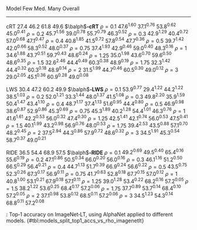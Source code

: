 Model                         Few            Med.            Many         Overall
-----------------  --------------  --------------  --------------  --------------
cRT                        $27.4$          $46.2$          $61.8$          $49.6$
$\balph$**‑cRT**
$\rho=0.1$          $47.6^{1.60}$   $37.1^{0.76}$   $53.8^{0.62}$   $45.0^{0.41}$
$\rho=0.2$          $45.7^{1.56}$   $39.0^{0.78}$   $55.7^{0.79}$   $46.3^{0.52}$
$\rho=0.3$          $42.9^{1.29}$   $40.4^{0.72}$   $57.0^{0.68}$   $47.1^{0.47}$
$\rho=0.4$          $40.8^{1.85}$   $41.5^{0.72}$   $57.8^{0.54}$   $47.7^{0.36}$
$\rho=0.5$          $39.7^{1.42}$   $42.0^{0.66}$   $58.3^{0.52}$   $48.0^{0.37}$
$\rho=0.75$         $37.4^{1.93}$   $42.9^{0.46}$   $59.0^{0.40}$   $48.3^{0.16}$
$\rho=1$            $34.6^{1.88}$   $43.7^{0.51}$   $59.7^{0.43}$   $48.6^{0.24}$
$\rho=1.25$         $35.0^{1.98}$   $43.6^{0.70}$   $59.6^{0.50}$   $48.6^{0.35}$
$\rho=1.5$          $32.6^{2.46}$   $44.4^{0.49}$   $60.3^{0.38}$   $48.9^{0.19}$
$\rho=1.75$         $32.3^{1.42}$   $44.4^{0.32}$   $60.3^{0.18}$   $48.9^{0.14}$
$\rho=2$            $31.5^{1.99}$   $44.7^{0.46}$   $60.5^{0.30}$   $49.0^{0.12}$
$\rho=3$            $29.0^{2.05}$   $45.1^{0.36}$   $60.9^{0.28}$   $49.0^{0.08}$
<!--  -->
LWS                        $30.4$          $47.2$          $60.2$          $49.9$
$\balph$**‑LWS**
$\rho=0.1$          $53.9^{0.77}$   $29.4^{1.22}$   $44.2^{1.22}$   $38.5^{1.03}$
$\rho=0.2$          $52.0^{1.21}$   $33.3^{1.44}$   $48.0^{1.37}$   $41.5^{1.08}$
$\rho=0.3$          $49.8^{2.20}$   $35.9^{1.59}$   $50.4^{1.47}$   $43.4^{1.10}$
$\rho=0.4$          $48.7^{1.17}$   $37.4^{1.13}$   $51.6^{0.95}$   $44.4^{0.80}$
$\rho=0.5$          $46.9^{0.98}$   $38.6^{0.87}$   $52.9^{0.86}$   $45.3^{0.69}$
$\rho=0.75$         $45.3^{1.89}$   $40.2^{1.28}$   $54.4^{1.01}$   $46.3^{0.76}$
$\rho=1$            $41.6^{1.61}$   $42.2^{0.53}$   $56.0^{0.32}$   $47.4^{0.30}$
$\rho=1.25$         $42.5^{1.41}$   $42.1^{0.74}$   $56.0^{0.53}$   $47.5^{0.41}$
$\rho=1.5$          $40.1^{1.99}$   $43.2^{0.98}$   $56.9^{0.76}$   $48.0^{0.53}$
$\rho=1.75$         $39.4^{2.53}$   $43.5^{0.88}$   $57.1^{0.70}$   $48.2^{0.45}$
$\rho=2$            $37.5^{2.94}$   $44.3^{0.86}$   $57.9^{0.72}$   $48.6^{0.32}$
$\rho=3$            $34.5^{1.91}$   $45.3^{0.54}$   $58.7^{0.37}$   $49.0^{0.21}$
<!--  -->
RIDE                       $36.5$          $54.4$          $68.9$          $57.5$
$\balph$**‑RIDE**
$\rho=0.1$          $49.2^{0.69}$   $49.5^{0.40}$   $65.4^{0.16}$   $55.6^{0.19}$
$\rho=0.2$          $47.1^{0.86}$   $50.5^{0.34}$   $66.0^{0.20}$   $56.0^{0.16}$
$\rho=0.3$          $46.1^{1.16}$   $51.2^{0.50}$   $66.5^{0.29}$   $56.4^{0.21}$
$\rho=0.4$          $44.7^{1.13}$   $51.7^{0.39}$   $66.9^{0.24}$   $56.6^{0.22}$
$\rho=0.5$          $43.5^{0.75}$   $52.3^{0.26}$   $67.3^{0.17}$   $56.9^{0.11}$
$\rho=0.75$         $41.7^{0.63}$   $52.8^{0.18}$   $67.7^{0.15}$   $57.0^{0.12}$
$\rho=1$            $40.8^{1.00}$   $53.1^{0.21}$   $67.9^{0.18}$   $57.1^{0.11}$
$\rho=1.25$         $39.0^{1.28}$   $53.4^{0.22}$   $68.2^{0.16}$   $57.2^{0.05}$
$\rho=1.5$          $38.2^{1.22}$   $53.6^{0.25}$   $68.4^{0.17}$   $57.2^{0.06}$
$\rho=1.75$         $37.7^{0.89}$   $53.7^{0.14}$   $68.4^{0.10}$   $57.2^{0.05}$
$\rho=2$            $37.1^{0.98}$   $53.8^{0.12}$   $68.5^{0.11}$   $57.2^{0.06}$
$\rho=3$            $34.5^{1.23}$   $54.3^{0.14}$   $68.8^{0.11}$   $57.2^{0.08}$

: Top‑1 accuracy on ImageNet‑LT, using AlphaNet applied to different models. {#tbl:models_split_top1_accs_vs_rho_imagenetlt}
